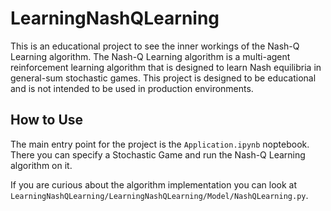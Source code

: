 # LearningNashQLearning

This is an educational project to see the inner workings of the Nash-Q Learning algorithm. The Nash-Q Learning algorithm is a multi-agent reinforcement learning algorithm that is designed to learn Nash equilibria in general-sum stochastic games. This project is designed to be educational and is not intended to be used in production environments.

## How to Use

The main entry point for the project is the `Application.ipynb` noptebook. There you can specify a Stochastic Game and run the Nash-Q Learning algorithm on it.

If you are curious about the algorithm implementation you can look at `LearningNashQLearning/LearningNashQLearning/Model/NashQLearning.py`.
